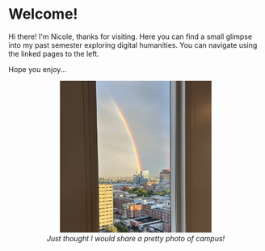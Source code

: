 # Welcome!

Hi there! I'm Nicole, thanks for visiting. Here you can find a small glimpse into my past semester exploring digital humanities. You can navigate using the linked pages to the left.

Hope you enjoy...

<div style="display: flex; justify-content: center; gap: 20px; margin-bottom: 20px; text-align: center;">
  <figure style="margin: 0;">
    <img src="rainbow.jpeg" alt="rainbow over penn's campus." width="300" height="300">
    <figcaption style="font-style: italic;">Just thought I would share a pretty photo of campus!</figcaption>
  </figure>
</div>

